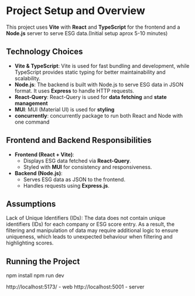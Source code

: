 # Project Setup and Overview

This project uses **Vite** with **React** and **TypeScript** for the frontend and a **Node.js** server to serve ESG data.(Initial setup aprox 5-10 minutes)

## Technology Choices

- **Vite & TypeScript**: Vite is used for fast bundling and development, while TypeScript provides static typing for better maintainability and scalability.
- **Node.js**: The backend is built with Node.js to serve ESG data in JSON format. It uses **Express** to handle HTTP requests.
- **React-Query**: React-Query is used for **data fetching** and **state management**
- **MUI**: MUI (Material UI) is used for **styling**
- **concurrently**: concurrently package to run both React and Node with one command

## Frontend and Backend Responsibilities

- **Frontend (React + Vite)**:
  - Displays ESG data fetched via **React-Query**.
  - Styled with **MUI** for consistency and responsiveness.
- **Backend (Node.js)**:
  - Serves ESG data as JSON to the frontend.
  - Handles requests using **Express.js**.

## Assumptions

Lack of Unique Identifiers (IDs): The data does not contain unique identifiers (IDs) for each company or ESG score entry. As a result, the filtering and manipulation of data may require additional logic to ensure uniqueness, which leads to unexpected behaviour when filtering and highlighting scores.

## Running the Project

npm install
npm run dev

http://localhost:5173/ - web
http://localhost:5001 - server
